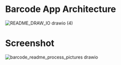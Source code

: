 # Barcode App Architecture


![README_DRAW_IO drawio (4)](https://user-images.githubusercontent.com/59651691/146826444-c17bea34-1579-4fc1-9794-777fc762205e.png)



# Screenshot
![barcode_readme_process_pictures drawio](https://user-images.githubusercontent.com/59651691/146931534-c4d23d5b-36e6-4e6f-8598-3ada6c86411f.png)
